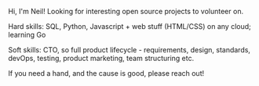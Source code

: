 Hi, I'm Neil!
Looking for interesting open source projects to volunteer on.

Hard skills: SQL, Python, Javascript + web stuff (HTML/CSS) on any cloud; learning Go

Soft skills: CTO, so full product lifecycle - requirements, design, standards, devOps, testing, product marketing, team structuring etc.

If you need a hand, and the cause is good, please reach out!

